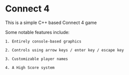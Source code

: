 # Connect 4

This is a simple C++ based Connect 4 game

Some notable features include:

    1. Entirely console-based graphics

    2. Controls using arrow keys / enter key / escape key

    3. Customizable player names

    4. A High Score system